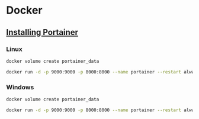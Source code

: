 # Docker

## [Installing Portainer](https://portainer.readthedocs.io/en/stable/index.html)

### Linux

```sh
docker volume create portainer_data

docker run -d -p 9000:9000 -p 8000:8000 --name portainer --restart always -v /var/run/docker.sock:/var/run/docker.sock -v portainer_data:/data portainer/portainer
```

### Windows

```sh
docker volume create portainer_data

docker run -d -p 9000:9000 -p 8000:8000 --name portainer --restart always -v \\.\pipe\docker_engine:\\.\pipe\docker_engine -v portainer_data:/data portainer/portainer
```